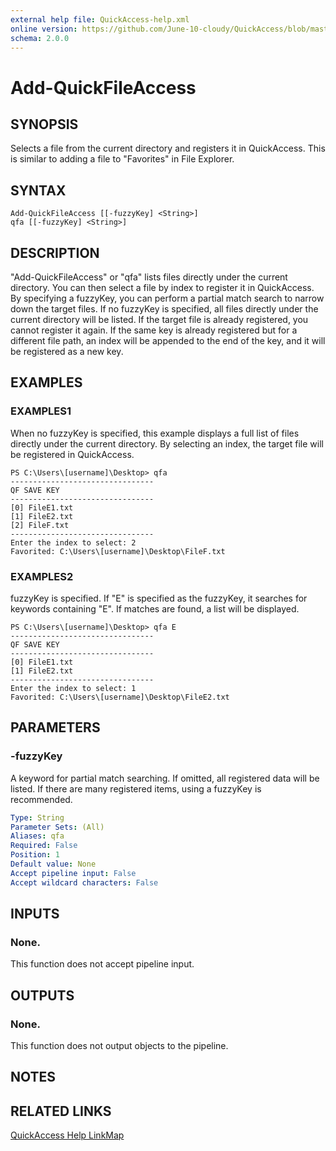 ```yaml
---
external help file: QuickAccess-help.xml
online version: https://github.com/June-10-cloudy/QuickAccess/blob/master/help/en-US/QuickAccess-help.xml
schema: 2.0.0
---
```

# Add-QuickFileAccess
## SYNOPSIS
Selects a file from the current directory and registers it in QuickAccess. This is similar to adding a file to "Favorites" in File Explorer.
## SYNTAX
```
Add-QuickFileAccess [[-fuzzyKey] <String>]
qfa [[-fuzzyKey] <String>]
```
## DESCRIPTION
"Add-QuickFileAccess" or "qfa" lists files directly under the current directory.
You can then select a file by index to register it in QuickAccess.
By specifying a fuzzyKey, you can perform a partial match search to narrow down the target files.
If no fuzzyKey is specified, all files directly under the current directory will be listed.
If the target file is already registered, you cannot register it again.
If the same key is already registered but for a different file path, an index will be appended to the end of the key, and it will be registered as a new key.
## EXAMPLES
### EXAMPLES1
When no fuzzyKey is specified, this example displays a full list of files directly under the current directory.
By selecting an index, the target file will be registered in QuickAccess.
```
PS C:\Users\[username]\Desktop> qfa
--------------------------------
QF SAVE KEY
--------------------------------
[0] FileE1.txt
[1] FileE2.txt
[2] FileF.txt
--------------------------------
Enter the index to select: 2
Favorited: C:\Users\[username]\Desktop\FileF.txt
```
### EXAMPLES2
fuzzyKey is specified.
If "E" is specified as the fuzzyKey, it searches for keywords containing "E".
If matches are found, a list will be displayed.
```
PS C:\Users\[username]\Desktop> qfa E
--------------------------------
QF SAVE KEY
--------------------------------
[0] FileE1.txt
[1] FileE2.txt
--------------------------------
Enter the index to select: 1
Favorited: C:\Users\[username]\Desktop\FileE2.txt
```
## PARAMETERS
### -fuzzyKey
A keyword for partial match searching.
If omitted, all registered data will be listed.
If there are many registered items, using a fuzzyKey is recommended.
```yaml
Type: String
Parameter Sets: (All)
Aliases: qfa
Required: False
Position: 1
Default value: None
Accept pipeline input: False
Accept wildcard characters: False
```
## INPUTS
### None. 
This function does not accept pipeline input.
## OUTPUTS
### None. 
This function does not output objects to the pipeline.
## NOTES
## RELATED LINKS
[QuickAccess Help LinkMap](https://github.com/June-10-cloudy/QuickAccess/blob/master/README.md)

